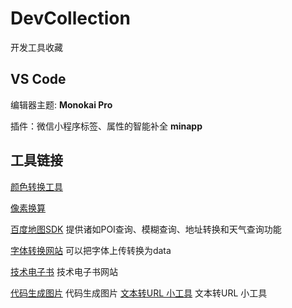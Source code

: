 # DevCollection
开发工具收藏


## VS Code 

编辑器主题: **Monokai Pro**

插件：微信小程序标签、属性的智能补全 **minapp**

## 工具链接

[颜色转换工具](http://www.yuangongju.com/color "空")

[像素换算](http://pxtoem.com/)

[百度地图SDK](http://lbsyun.baidu.com/) 提供诸如POI查询、模糊查询、地址转换和天气查询功能

[字体转换网站](https://transfonter.org/) 可以把字体上传转换为data

[技术电子书](http://uyi2.com/albumMovieList?id=77&name=web%E5%89%8D%E7%AB%AF%E7%B2%BE%E5%93%81%E7%94%B5%E5%AD%90%E4%B9%A6%E5%85%A8%E9%9B%86)   技术电子书网站

[代码生成图片](https://carbon.now.sh/?bg=rgba(171%2C%20184%2C%20195%2C%201)&t=lucario&wt=none&l=auto&ds=true&dsyoff=20px&dsblur=68px&wc=true&wa=true&pv=48px&ph=32px&ln=false&fm=Hack&fs=14px&lh=133%25&si=false&es=2x&wm=false&ts=false) 代码生成图片
[文本转URL 小工具](http://url.elef.top/) 文本转URL 小工具
